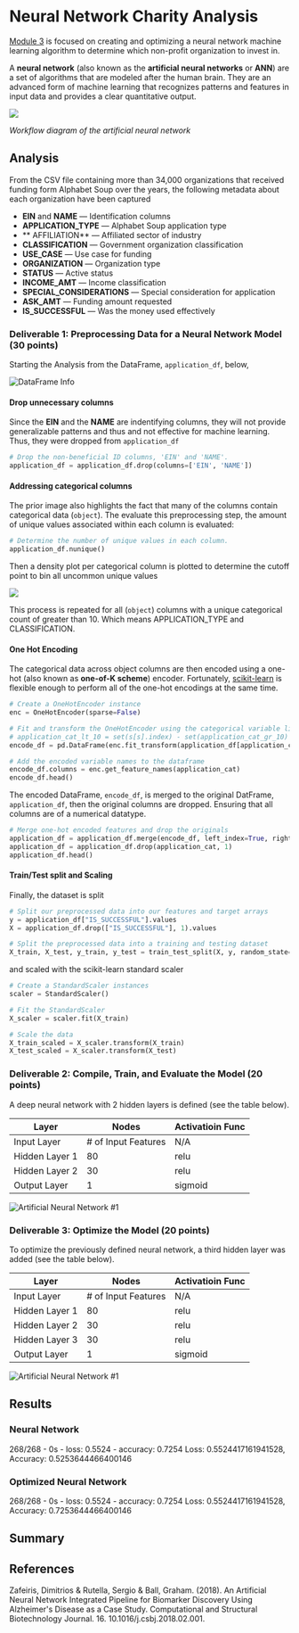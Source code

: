 # Neural Network Charity Analysis

[Module 3](https://trilogyed.instructure.com/courses/626/pages/3-dot-0-1-the-rise-of-machine-learning?module_item_id=32093) is focused on creating and optimizing a neural network machine learning algorithm to determine which non-profit organization to invest in.

A **neural network** (also known as the **artificial neural networks** or **ANN**) are a set of algorithms that are modeled after the human brain. They are an advanced form of machine learning that recognizes patterns and features in input data and provides a clear quantitative output.

![](img/Workflow-diagram-of-the-artificial-neural-network-algorithm-developed-by-Lancashire-et.png)

*Workflow diagram of the artificial neural network*

## Analysis

From the CSV file containing more than 34,000 organizations that received funding form Alphabet Soup over the years, the following metadata about each organization have been captured

* **EIN** and **NAME** — Identification columns
* **APPLICATION_TYPE** — Alphabet Soup application type
* ** AFFILIATION** — Affiliated sector of industry
* **CLASSIFICATION** — Government organization classification
* **USE_CASE** — Use case for funding
* **ORGANIZATION** — Organization type
* **STATUS** — Active status
* **INCOME_AMT** — Income classification
* **SPECIAL_CONSIDERATIONS** — Special consideration for application
* **ASK_AMT** — Funding amount requested
* **IS_SUCCESSFUL** — Was the money used effectively

### Deliverable 1: Preprocessing Data for a Neural Network Model (30 points)

Starting the Analysis from the DataFrame, `application_df`, below,

![DataFrame Info](img/mltechptwy-mod-3-dev-1-info.png)

#### Drop unnecessary columns

Since the **EIN** and the **NAME** are indentifying columns, they will not provide generalizable patterns and thus and not effective for machine learning. Thus, they were dropped from `application_df`

```python
# Drop the non-beneficial ID columns, 'EIN' and 'NAME'.
application_df = application_df.drop(columns=['EIN', 'NAME'])
```

#### Addressing categorical columns

The prior image also highlights the fact that many of the columns contain categorical data (`object`). The evaluate this preprocessing step, the amount of unique values associated within each column is evaluated:

```python
# Determine the number of unique values in each column.
application_df.nunique()
```

Then a density plot per categorical column is plotted to determine the cutoff point to bin all uncommon unique values

![](img/mltechptwy-mod-3-dev-1-density-plot.png)

This process is repeated for all (`object`) columns with a unique categorical count of greater than 10. Which means APPLICATION_TYPE and CLASSIFICATION.

#### One Hot Encoding

The categorical data across object columns are then encoded using a one-hot (also known as **one-of-K scheme**) encoder. Fortunately, [scikit-learn](https://scikit-learn.org/stable/) is flexible enough to perform all of the one-hot encodings at the same time.

```python
# Create a OneHotEncoder instance
enc = OneHotEncoder(sparse=False)

# Fit and transform the OneHotEncoder using the categorical variable list
# application_cat_lt_10 = set(s[s].index) - set(application_cat_gr_10)
encode_df = pd.DataFrame(enc.fit_transform(application_df[application_cat]))

# Add the encoded variable names to the dataframe
encode_df.columns = enc.get_feature_names(application_cat)
encode_df.head()
```

The encoded DataFrame, `encode_df`, is merged to the original DatFrame, `application_df`, then the original columns are dropped. Ensuring that all columns are of a numerical datatype.

```python
# Merge one-hot encoded features and drop the originals
application_df = application_df.merge(encode_df, left_index=True, right_index=True)
application_df = application_df.drop(application_cat, 1)
application_df.head()
```

#### Train/Test split and Scaling

Finally, the dataset is split

```python
# Split our preprocessed data into our features and target arrays
y = application_df["IS_SUCCESSFUL"].values
X = application_df.drop(["IS_SUCCESSFUL"], 1).values

# Split the preprocessed data into a training and testing dataset
X_train, X_test, y_train, y_test = train_test_split(X, y, random_state=1)
```

and scaled with the scikit-learn standard scaler

```python
# Create a StandardScaler instances
scaler = StandardScaler()

# Fit the StandardScaler
X_scaler = scaler.fit(X_train)

# Scale the data
X_train_scaled = X_scaler.transform(X_train)
X_test_scaled = X_scaler.transform(X_test)
```

### Deliverable 2: Compile, Train, and Evaluate the Model (20 points)

A deep neural network with 2 hidden layers is defined (see the table below).

| Layer | Nodes | Activatioin Func |
| ----- | ----- | ---------------- |
| Input Layer | # of Input Features | N/A
| Hidden Layer 1 | 80 | relu |
| Hidden Layer 2 | 30 | relu |
| Output Layer | 1 | sigmoid |

![Artificial Neural Network #1](img/mltechptwy-mod-3-dev-2-ann.png)

### Deliverable 3: Optimize the Model (20 points)

To optimize the previously defined neural network, a third hidden layer was added (see the table below).

| Layer | Nodes | Activatioin Func |
| ----- | ----- | ---------------- |
| Input Layer | # of Input Features | N/A
| Hidden Layer 1 | 80 | relu |
| Hidden Layer 2 | 30 | relu |
| Hidden Layer 3 | 30 | relu |
| Output Layer | 1 | sigmoid |

![Artificial Neural Network #1](img/mltechptwy-mod-3-dev-2-ann-optimized.png)

## Results

### Neural Network

268/268 - 0s - loss: 0.5524 - accuracy: 0.7254
Loss: 0.5524417161941528, Accuracy: 0.5253644466400146

### Optimized Neural Network

268/268 - 0s - loss: 0.5524 - accuracy: 0.7254
Loss: 0.5524417161941528, Accuracy: 0.7253644466400146

## Summary

## References

Zafeiris, Dimitrios & Rutella, Sergio & Ball, Graham. (2018). An Artificial Neural Network Integrated Pipeline for Biomarker Discovery Using Alzheimer's Disease as a Case Study. Computational and Structural Biotechnology Journal. 16. 10.1016/j.csbj.2018.02.001. 
